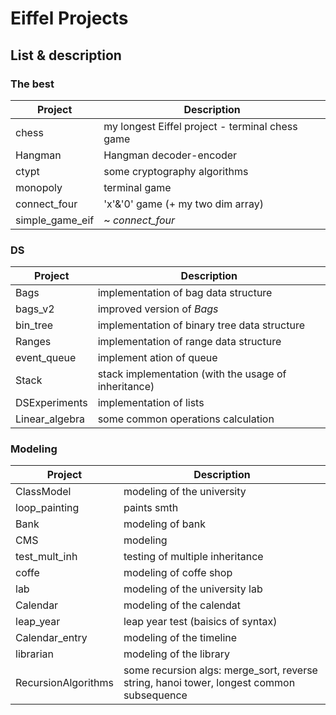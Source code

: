 # Eiffel Projects

## List & description

### The best

Project|Description|
-|-|
chess| my longest Eiffel project - terminal chess game  
Hangman| Hangman decoder-encoder
ctypt| some cryptography algorithms
monopoly| terminal game
connect_four| 'x'&'0' game (+ my two dim array)
simple_game_eif| ~ *connect_four*

### DS
Project|Description|
-|-|
Bags| implementation of bag data structure
bags_v2| improved version of *Bags*
bin_tree| implementation of binary tree data structure
Ranges| implementation of range data structure
event_queue| implement ation of queue
Stack| stack implementation (with the usage of inheritance)
DSExperiments| implementation of lists
Linear_algebra| some common operations calculation

### Modeling

Project|Description|
-|-|
ClassModel| modeling of the university
loop_painting| paints smth 
Bank| modeling of bank
CMS| modeling
test_mult_inh| testing of multiple inheritance
coffe| modeling of coffe shop
lab| modeling of the university lab
Calendar| modeling of the calendat
leap_year| leap year test (baisics of syntax)
Calendar_entry| modeling of the timeline
librarian| modeling of the library
RecursionAlgorithms| some recursion algs: merge_sort, reverse string, hanoi tower, longest common subsequence
